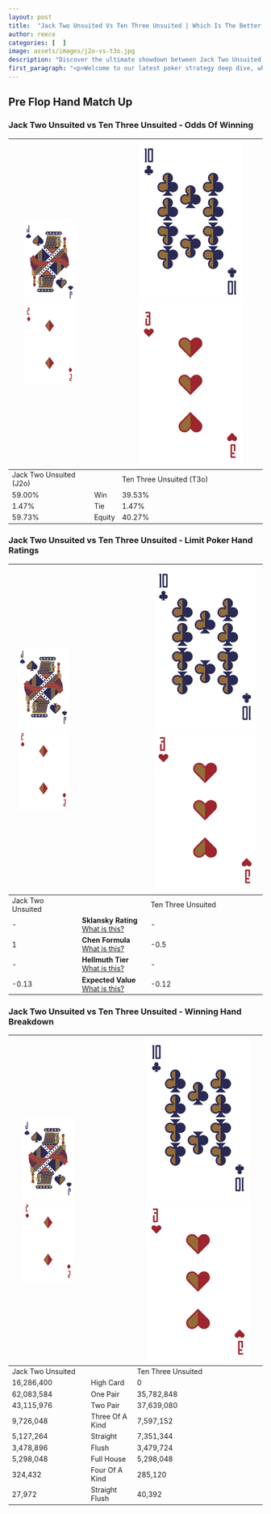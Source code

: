 ```yaml
---
layout: post
title:  "Jack Two Unsuited Vs Ten Three Unsuited | Which Is The Better Hand In Poker? A Complete Guide"
author: reece
categories: [  ]
image: assets/images/j2o-vs-t3o.jpg
description: "Discover the ultimate showdown between Jack Two Unsuited and Ten Three Unsuited in poker! Uncover the odds, strategies, and scenarios where one hand triumphs over the other. Get ready to up your poker game with this thrilling analysis."
first_paragraph: "<p>Welcome to our latest poker strategy deep dive, where we're pitting two distinct hands against each other in a high-stakes showdown: Jack Two Unsuited vs Ten Three Unsuited.</p><p>In the dynamic world of poker, every decision counts, and knowing which hand holds the upper hand is key to your success at the table.</p><p>In this article, we'll dissect these two hands, explore the scenarios where one dominates the other, and equip you with the knowledge to make strategic choices that can tip the odds in your favor.</p><p>Get ready to unravel the intriguing dynamics of these poker hands and elevate your game to new heights.</p>"
---
```




[comment]: # (sp0)

## Pre Flop Hand Match Up

<div class="table hand-ratings" markdown="1"> 



### Jack Two Unsuited vs Ten Three Unsuited - Odds Of Winning


    
| ![image info](assets/images/hand1/J.png) ![image info](assets/images/hand1/2o.png) |  | ![image info](assets/images/hand2/T.png) ![image info](assets/images/hand2/3o.png) |
| -------- | -------- | -------- |
| Jack Two Unsuited (J2o) |  | Ten Three Unsuited (T3o) |
| 59.00% | Win | 39.53% |
| 1.47% | Tie | 1.47% |
| 59.73% | Equity | 40.27% |




[comment]: # (sp1)



### Jack Two Unsuited vs Ten Three Unsuited - Limit Poker Hand Ratings


    
| ![image info](assets/images/hand1/J.png) ![image info](assets/images/hand1/2o.png) |  | ![image info](assets/images/hand2/T.png) ![image info](assets/images/hand2/3o.png) |
| -------- | -------- | -------- |
| Jack Two Unsuited |  | Ten Three Unsuited |
| - | **Sklansky Rating** [What is this?](/sklansky-rating-explained) | - |
| 1 | **Chen Formula** [What is this?](/chen-formula-explained) | -0.5 |
| - | **Hellmuth Tier** [What is this?](/Hellmuth-tier-explained) | - |
| -0.13 | **Expected Value** [What is this?](/expected-value-explained) | -0.12 |




[comment]: # (sp2)



### Jack Two Unsuited vs Ten Three Unsuited - Winning Hand Breakdown


    
| ![image info](assets/images/hand1/J.png) ![image info](assets/images/hand1/2o.png) |  | ![image info](assets/images/hand2/T.png) ![image info](assets/images/hand2/3o.png) |
| -------- | -------- | -------- |
| Jack Two Unsuited |  | Ten Three Unsuited |
| 16,286,400 | High Card | 0 |
| 62,083,584 | One Pair | 35,782,848 |
| 43,115,976 | Two Pair | 37,639,080 |
| 9,726,048 | Three Of A Kind | 7,597,152 |
| 5,127,264 | Straight | 7,351,344 |
| 3,478,896 | Flush | 3,479,724 |
| 5,298,048 | Full House | 5,298,048 |
| 324,432 | Four Of A Kind | 285,120 |
| 27,972 | Straight Flush | 40,392 |




[comment]: # (sp3)



</div>

[comment]: # (sp4)



[comment]: # (sp5)

